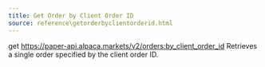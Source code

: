 ```yaml
---
title: Get Order by Client Order ID
source: reference\getorderbyclientorderid.html
---
```


get https://paper-api.alpaca.markets/v2/orders:by_client_order_id
Retrieves a single order specified by the client order ID.
